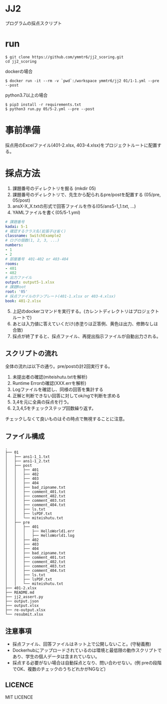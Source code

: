 # JJ2

プログラムの採点スクリプト

# run

```
$ git clone https://github.com/ymmtr6/jj2_scoring.git
cd jj2_scoring
```

dockerの場合
```
$ docker run -it --rm -v `pwd`:/workspace ymmtr6/jj2 01/1-1.yml --pre --post
```

python3.7以上の場合
```
$ pip3 install -r requirements.txt
$ python3 run.py 05/5-2.yml --pre --post
```

# 事前準備

採点用のExcelファイル(401-2.xlsx, 403-4.xlsx)をプロジェクトルートに配置する。

# 採点方法

1. 課題番号のディレクトリを掘る (mkdir 05)
2. 課題番号のディレクトリで、先生から配られるpre/postを配置する (05/pre, 05/post)
3. ansX-X_X.txtの形式で回答ファイルを作る(05/ans5-1_1.txt, ...)
4. YAMLファイルを書く(05/5-1.yml)

```yml
# 課題番号
kadai: 5-1
# 確認するクラス名(拡張子は省く)
classname: SwitchExample2
# ログの個数(1, 2, 3, ...)
numbers:
- 1
- 2
# 部屋番号　401-402 or 403-404
rooms:
- 401
- 402
# 出力ファイル
output: output5-1.xlsx
# 課題Root
root: '05'
# 採点ファイルのテンプレート(401-1.xlsx or 403-4.xlsx)
book: 401-2.xlsx
```

5. 上記のdockerコマンドを実行する。(カレントディレクトリはプロジェクトルートで)
6. あとは入力値に答えていくだけ(赤塗りは正答例、黄色は出力、修飾なしは合致)
7. 採点が終了すると、採点ファイル、再提出指示ファイルが自動出力される。

## スクリプトの流れ

全体の流れは以下の通り。pre/postの計2回実行する。
  1. 未提出者の確認(miteishutu.txtを解析)
  2. Runtime Errorの確認(XXX.errを解析)
  3. Logファイルを確認し、同様の回答を集計する
  4. 正解と判断できない回答に対してok/ngで判断を求める
  5. 3,4を元に全員の採点を行う。
  6. 2,3,4,5をチェックステップ回数繰り返す。

チェックしなくて良いものはその時点で無視することに注意。

## ファイル構成
```
.
├── 01
│   ├── ans1-1_1.txt
│   ├── ans1-1_2.txt
│   ├── post
│   │   ├── 401
│   │   ├── 402
│   │   ├── 403
│   │   ├── 404
│   │   ├── bad_zipname.txt
│   │   ├── comment_401.txt
│   │   ├── comment_402.txt
│   │   ├── comment_403.txt
│   │   ├── comment_404.txt
│   │   ├── ls.txt
│   │   ├── lsPDF.txt
│   │   └── miteishutu.txt
│   ├── pre
│   │   ├── 401
│   │   │   ├── HelloWorld1.err
│   │   │   ├── HelloWorld1.log
│   │   ├── 402
│   │   ├── 403
│   │   ├── 404
│   │   ├── bad_zipname.txt
│   │   ├── comment_401.txt
│   │   ├── comment_402.txt
│   │   ├── comment_403.txt
│   │   ├── comment_404.txt
│   │   ├── ls.txt
│   │   ├── lsPDF.txt
│   │   └── miteishutu.txt
├── 401-2.xlsx
├── README.md
├── jj2_assert.py
├── output.json
├── output.xlsx
├── re-output.xlsx
└── resubmit.xlsx
```

## 注意事項

* 採点ファイル、回答ファイルはネット上で公開しないこと。(守秘義務)
* Dockerhubにアップロードされているのは環境と最低限の動作スクリプトであり、学生の個人データは含まれていない。
* 採点する必要がない場合は自動採点となり、問い合わせない。(例 preの段階でOK、複数のチェックのうちどれかがNGなど)

## LICENCE

MIT LICENCE
